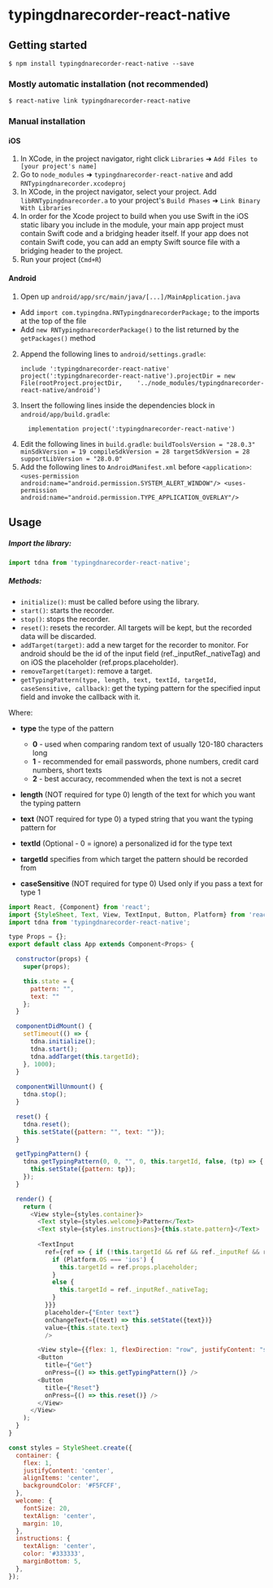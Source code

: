 
# typingdnarecorder-react-native

## Getting started

`$ npm install typingdnarecorder-react-native --save`

### Mostly automatic installation (not recommended)

`$ react-native link typingdnarecorder-react-native`

### Manual installation


#### iOS

1. In XCode, in the project navigator, right click `Libraries` ➜ `Add Files to [your project's name]`
2. Go to `node_modules` ➜ `typingdnarecorder-react-native` and add `RNTypingdnarecorder.xcodeproj`
3. In XCode, in the project navigator, select your project. Add `libRNTypingdnarecorder.a` to your project's `Build Phases` ➜ `Link Binary With Libraries`
4. In order for the Xcode project to build when you use Swift in the iOS static libary you include in the module, your main app project must contain Swift code and a bridging header itself. If your app does not contain Swift code, you can add an empty Swift source file with a bridging header to the project.
5. Run your project (`Cmd+R`)

#### Android

1. Open up `android/app/src/main/java/[...]/MainApplication.java`
  - Add `import com.typingdna.RNTypingdnarecorderPackage;` to the imports at the top of the file
  - Add `new RNTypingdnarecorderPackage()` to the list returned by the `getPackages()` method
2. Append the following lines to `android/settings.gradle`:
  	```
  	include ':typingdnarecorder-react-native'
  	project(':typingdnarecorder-react-native').projectDir = new File(rootProject.projectDir, 	'../node_modules/typingdnarecorder-react-native/android')
  	```
3. Insert the following lines inside the dependencies block in `android/app/build.gradle`:
  	```
      implementation project(':typingdnarecorder-react-native')
  	```
4. Edit the following lines in `build.gradle`:
		```
			buildToolsVersion = "28.0.3"
			minSdkVersion = 19
			compileSdkVersion = 28
			targetSdkVersion = 28
			supportLibVersion = "28.0.0"
		```
5. Add the following lines to `AndroidManifest.xml` before `<application>`:
		```
			<uses-permission android:name="android.permission.SYSTEM_ALERT_WINDOW"/>
    	<uses-permission android:name="android.permission.TYPE_APPLICATION_OVERLAY"/>
		```

## Usage

##### Import the library:
```javascript
import tdna from 'typingdnarecorder-react-native';
```

##### Methods:
- ```initialize()```: must be called before using the library.
- ```start()```: starts the recorder.
- ```stop()```: stops the recorder.
- ```reset()```: resets the recorder. All targets will be kept, but the recorded data will be discarded.
- ```addTarget(target)```: add a new target for the recorder to monitor. For android should be the id of the input field (ref._inputRef._nativeTag) and on iOS the placeholder (ref.props.placeholder).
- ```removeTarget(target)```: remove a target.
- ```getTypingPattern(type, length, text, textId, targetId, caseSensitive, callback)```: get the typing pattern for the specified input field and invoke the callback with it.

Where:

* **type** the type of the pattern
	* **0** - used when comparing random text of usually 120-180 characters long
	* **1** - recommended for email passwords, phone numbers, credit card numbers, short texts
	* **2** - best accuracy, recommended when the text is not a secret

* **length** (NOT required for type 0) length of the text for which you want the typing pattern

* **text** (NOT required for type 0) a typed string that you want the typing pattern for

* **textId** (Optional - 0 = ignore) a personalized id for the type text

* **targetId** specifies from which target the pattern should be recorded from

* **caseSensitive** (NOT required for type 0) Used only if you pass a text for type 1
  
  
```javascript
import React, {Component} from 'react';
import {StyleSheet, Text, View, TextInput, Button, Platform} from 'react-native';
import tdna from 'typingdnarecorder-react-native';

type Props = {};
export default class App extends Component<Props> {

  constructor(props) {
    super(props);

    this.state = {
      pattern: "",
      text: ""
    };
  }

  componentDidMount() {
    setTimeout(() => {
      tdna.initialize();
      tdna.start();
      tdna.addTarget(this.targetId);
    }, 1000);
  }
                                                     
  componentWillUnmount() {
    tdna.stop();
  }

  reset() {
    tdna.reset();
    this.setState({pattern: "", text: ""});
  }

  getTypingPattern() {
    tdna.getTypingPattern(0, 0, "", 0, this.targetId, false, (tp) => {
      this.setState({pattern: tp});
    });
  }

  render() {
    return (
      <View style={styles.container}>
        <Text style={styles.welcome}>Pattern</Text>
        <Text style={styles.instructions}>{this.state.pattern}</Text>
        
        <TextInput
          ref={ref => { if (!this.targetId && ref && ref._inputRef && ref._inputRef._nativeTag) {
            if (Platform.OS === 'ios') {
              this.targetId = ref.props.placeholder;
            }
            else {
              this.targetId = ref._inputRef._nativeTag;
            }
          }}}
          placeholder={"Enter text"} 
          onChangeText={(text) => this.setState({text})}
          value={this.state.text}
          />

        <View style={{flex: 1, flexDirection: "row", justifyContent: "space-around", alignItems: "flex-start"}}>
        <Button
          title={"Get"}
          onPress={() => this.getTypingPattern()} />
        <Button
          title={"Reset"}
          onPress={() => this.reset()} />
        </View>
      </View>
    );
  }
}

const styles = StyleSheet.create({
  container: {
    flex: 1,
    justifyContent: 'center',
    alignItems: 'center',
    backgroundColor: '#F5FCFF',
  },
  welcome: {
    fontSize: 20,
    textAlign: 'center',
    margin: 10,
  },
  instructions: {
    textAlign: 'center',
    color: '#333333',
    marginBottom: 5,
  },
});
```
  